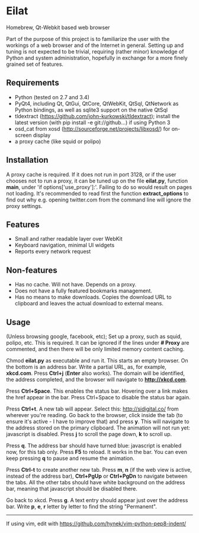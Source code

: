 Eilat
=====

Homebrew, Qt-Webkit based web browser

Part of the purpose of this project is to familiarize the user with the workings
of a web browser and of the Internet in general. Setting up and tuning is not
expected to be trivial, requiring (rather minor) knowledge of Python and system
administration, hopefully in exchange for a more finely grained set of features.

Requirements
------------

* Python (tested on 2.7 and 3.4)
* PyQt4, including Qt, QtGui, QtCore, QtWebKit, QtSql, QtNetwork as Python
bindings, as well as sqlite3 support on the native QtSql
* tldextract (https://github.com/john-kurkowski/tldextract); install the latest
version (with pip install -e git://github...) if using Python 3
* osd_cat from xosd (http://sourceforge.net/projects/libxosd/) for on-screen display
* a proxy cache (like squid or polipo)

Installation
------------

A proxy cache is required. If it does not run in port 3128, or if the user chooses
not to run a proxy, it can be tuned up on the file **eilat.py**, function **main**,
under 'if options['use_proxy']:'. Failing to do so would result on pages not loading.
It's recommended to read first the function **extract_options** to find out why e.g.
opening twitter.com from the command line will ignore the proxy settings.

Features
--------

* Small and rather readable layer over WebKit
* Keyboard navigation, minimal UI widgets
* Reports every network request

Non-features
------------

* Has no cache. Will not have. Depends on a proxy.
* Does not have a fully featured bookmarks management.
* Has no means to make downloads. Copies the download URL to clipboard and
leaves the actual download to external means.

Usage
-----

(Unless browsing google, facebook, etc); Set up a proxy, such as squid, polipo, etc.
This is required. It can be ignored if the lines under **# Proxy** are commented,
and then there will be only limited memory content caching.

Chmod **eilat.py** as executable and run it. This starts an empty browser. On the
bottom is an address bar. Write a partial URL, as, for example, **xkcd.com**. Press
**Ctrl+j** (**Enter** also works). The domain will be identified, the address completed,
and the browser will navigate to **http://xkcd.com**.

Press **Ctrl+Space**. This enables the status bar.
Hovering over a link makes the href appear in the bar.
Press Ctrl+Space to disable the status bar again.

Press **Ctrl+t**. A new tab will appear. Select this: http://sidigital.co/
from wherever you're reading. Go back to the browser, click inside the tab (to
ensure it's active - I have to improve that) and press **y**. This will navigate
to the address stored on the primary clipboard. The animation will not run yet:
javascript is disabled. Press **j** to scroll the page down, **k** to scroll up.

Press **q**. The address bar should have turned blue: javascript is enabled now,
for this tab only. Press **F5** to reload. It works in the bar. You can even keep pressing
**q** to pause and resume the animation.

Press **Ctrl-t** to create another new tab. Press **m**, **n** (if the web view is 
active, instead of the address bar), **Ctrl+PgUp** or **Ctrl+PgDn** to navigate 
between the tabs. All the other tabs should have white background on the address bar,
meaning that javascript should be disabled there.

Go back to xkcd. Press **g**. A text entry should appear just over the address bar.
Write **p**, **e**, **r** letter by letter to find the string "Permanent".

----

If using vim, edit with https://github.com/hynek/vim-python-pep8-indent/
